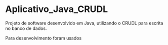 # Aplicativo_Java_CRUDL

Projeto de software desenvolvido em Java, utilizando o CRUDL para escrita no banco de dados.

Para desenvolvimento foram usados 
